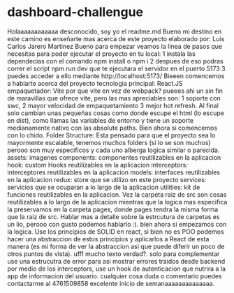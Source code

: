 # dashboard-challengue

Holaaaaaaaaaaaa desconocido,
soy yo el readme.md
Bueno mi destino en este camino es enseñarte mas acerca de este proyecto elaborado por: Luis Carlos Jarero Martinez
Bueno para empezar veamos la linea de pasos que necesitas para poder ejecutar el proyecto en tu local:
1 instala las dependecias con el comando npm install o npm i
2 despues de eso podras correr el script npm run dev que te ejecutara el servidor en el puerto 5173
3 puedes acceder a ello mediante http://localhost:5173/
Bieeen comencemos a hablarte acerca del proyecto
tecnologia principal: React.JS
empaquetador: Vite
por que vite en vez de webpack? pueees ahi un sin fin de maravillas que ofrece vite, pero las mas apreciables son:
1 soporte con swc,
2 mayor velocidad de empaquetamiento
3 mejor hot refresh.
Al final solo cambian unas pequeñas cosas como donde escupe el html (lo escupe en dist), como llamas las variables de entorno y tiene un soporte medianamente nativo con las absolute paths.
Bien ahora si comencemos con lo chido.
Folder Structure:
Esta pensado para que el proyecto sea lo mayormente escalable, tenemos muchos folders (si lo se son muchos) perooo son muy especificos y cada uno alberga logica similar o parecida.
assets: imagenes
components: componentes reutilizables en la aplicacion
hook: custom Hooks reutilizables en la aplicacion
interceptors: interceptores reutilizables en la aplicacion
models: interfaces reutilizables en la aplicacion
redux: store que se utilizo en este proyecto
services: servicios que se ocuparan a lo largo de la aplicacion
utilities: kit de funciones reutilizables en la aplicacion.
Vez la carpeta raiz de src son cosas reutilizables a lo largo de la aplicacion mientras que la logica
mas especifica la preservamos en la carpeta pages, donde pages tendra la misma forma que la raiz de src.
Hablar mas a detalle sobre la estrcutura de carpetas es un lio, perooo con gusto podemos hablarlo :).
bien ahora si empezamos con la logica.
Use los principios de SOLID en react, si bien no es POO podemos hacer una abstraccion de estos principios y aplicarlos a React de esta manera (es mi forma de ver la abstraccion asi que puede diferir un poco de otros puntos de vista).
ufff mucho texto verdad?.
solo para complementar use una estrucutra de error para asi mostrar errores traidos desde backend por medio de los interceptors, use un hook de autenticacion que nutrira a la app de informacion del usuario.
cualquier cosa duda o comentario puedes contactarme al 4761509858 excelente inicio de semanaaaaaaaaaaaaaa.
